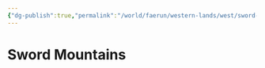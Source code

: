 ```yaml
---
{"dg-publish":true,"permalink":"/world/faerun/western-lands/west/sword-coast/sword-mountains/"}
---
```



# Sword Mountains
